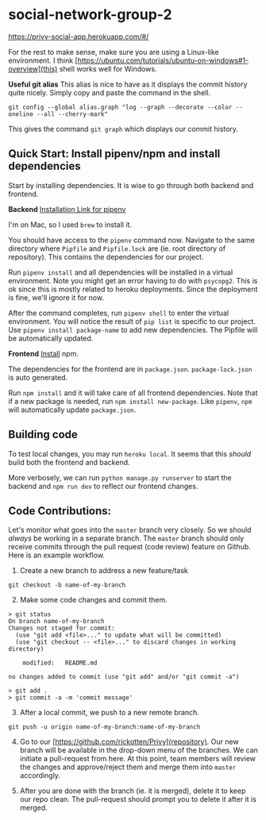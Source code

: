 # social-network-group-2

https://privy-social-app.herokuapp.com/#/

For the rest to make sense, make sure you are using a Linux-like environment. I think [https://ubuntu.com/tutorials/ubuntu-on-windows#1-overview](this) shell works well for Windows.

**Useful git alias**
This alias is nice to have as it displays the commit history quite nicely. Simply copy and paste the command in the shell.

```
git config --global alias.graph "log --graph --decorate --color --oneline --all --cherry-mark"
```

This gives the command `git graph` which displays our commit history.

## Quick Start: Install pipenv/npm and install dependencies

Start by installing dependencies. It is wise to go through both backend and frontend.

**Backend**
[Installation Link for pipenv](https://pypi.org/project/pipenv/)

I'm on Mac, so I used `brew` to install it.

You should have access to the `pipenv` command now. Navigate to the same directory where `Pipfile` and `Pipfile.lock` are (ie. root directory of repository). This contains the dependencies for our project.

Run `pipenv install` and all dependencies will be installed in a virtual environment. Note you might get an error having to do with `psycopg2`. This is ok since this is mostly related to heroku deployments. Since the deployment is fine, we'll ignore it for now.

After the command completes, run `pipenv shell` to enter the virtual environment. You will notice the result of `pip list` is specific to our project. Use `pipenv install package-name` to add new dependencies. The Pipfile will be automatically updated.

**Frontend**
[Install](https://www.npmjs.com/get-npm) npm.

The dependencies for the frontend are in `package.json`. `package-lock.json` is auto generated.

Run `npm install` and it will take care of all frontend dependencies. Note that if a new package is needed, run `npm install new-package`. Like `pipenv`, `npm` will automatically update `package.json`.

## Building code

To test local changes, you may run `heroku local`. It seems that this _should_ build both the frontend and backend.

More verbosely, we can run `python manage.py runserver` to start the backend and `npm run dev` to reflect our frontend changes.

## Code Contributions:

Let's monitor what goes into the `master` branch very closely. So we should _always_ be working in a separate branch. The `master` branch should only receive commits through the pull request (code review) feature on Github. Here is an example workflow.

1. Create a new branch to address a new feature/task

```
git checkout -b name-of-my-branch
```

2. Make some code changes and commit them.

```
> git status
On branch name-of-my-branch
Changes not staged for commit:
  (use "git add <file>..." to update what will be committed)
  (use "git checkout -- <file>..." to discard changes in working directory)

	modified:   README.md

no changes added to commit (use "git add" and/or "git commit -a")

> git add .
> git commit -a -m 'commit message'
```

3. After a local commit, we push to a new remote branch.

```
git push -u origin name-of-my-branch:name-of-my-branch
```

4. Go to our [https://github.com/rickotten/Privy](repository). Our new branch will be available in the drop-down menu of the branches. We can initiate a pull-request from here. At this point, team members will review the changes and approve/reject them and merge them into `master` accordingly.

5. After you are done with the branch (ie. it is merged), delete it to keep our repo clean. The pull-request should prompt you to delete it after it is merged.
